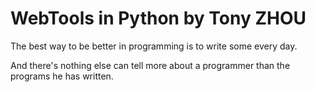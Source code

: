 # WebTools in Python by Tony ZHOU

The best way to be better in programming is to write some every day.

And there's nothing else can tell more about a programmer than the programs he has written.
